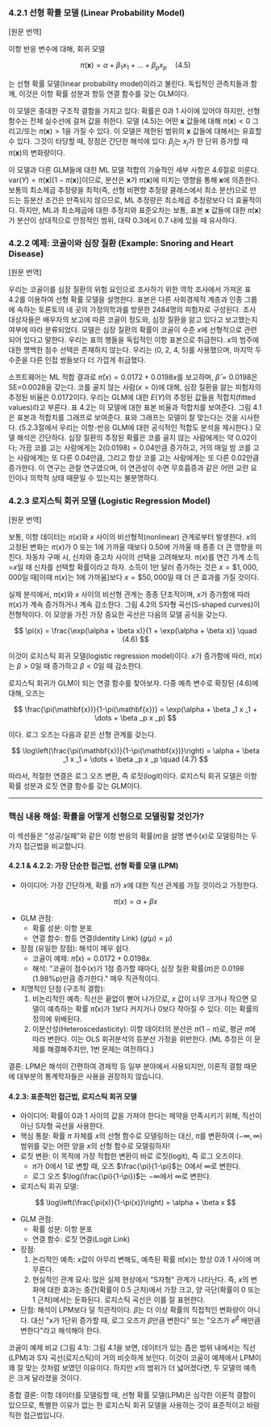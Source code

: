 ### 4.2.1 선형 확률 모델 (Linear Probability Model)

[원문 번역]

이항 반응 변수에 대해, 회귀 모델

$$ \pi(\mathbf{x}) = \alpha + \beta _1 x _1 + \dots + \beta _p x _p \quad (4.5) $$

는 선형 확률 모델(linear probability model)이라고 불린다. 독립적인 관측치들과 함께, 이것은 이항 확률 성분과 항등 연결 함수를 갖는 GLM이다.

이 모델은 중대한 구조적 결함을 가지고 있다: 확률은 0과 1 사이에 있어야 하지만, 선형 함수는 전체 실수선에 걸쳐 값을 취한다. 모델 (4.5)는 어떤 $\mathbf{x}$ 값들에 대해 $\pi(\mathbf{x}) < 0$ 그리고/또는 $\pi(\mathbf{x}) > 1$을 가질 수 있다. 이 모델은 제한된 범위의 $\mathbf{x}$ 값들에 대해서는 유효할 수 있다. 그것이 타당할 때, 장점은 간단한 해석에 있다: $\beta _j$는 $x _j$가 한 단위 증가할 때 $\pi(\mathbf{x})$의 변화량이다.

이 모델과 다른 GLM들에 대한 ML 모델 적합의 기술적인 세부 사항은 4.6절로 미룬다. $\text{var}(Y) = \pi(\mathbf{x})[1-\pi(\mathbf{x})]$이므로, 분산은 $\mathbf{x}$가 $\pi(\mathbf{x})$에 미치는 영향을 통해 $\mathbf{x}$에 의존한다. 보통의 최소제곱 추정량을 최적(즉, 선형 비편향 추정량 클래스에서 최소 분산)으로 만드는 등분산 조건은 만족되지 않으므로, ML 추정량은 최소제곱 추정량보다 더 효율적이다. 하지만, ML과 최소제곱에 대한 추정치와 표준오차는 보통, 표본 $\mathbf{x}$ 값들에 대한 $\pi(\mathbf{x})$가 분산이 상대적으로 안정적인 범위, 대략 0.3에서 0.7 내에 있을 때 유사하다.

### 4.2.2 예제: 코골이와 심장 질환 (Example: Snoring and Heart Disease)

[원문 번역]

우리는 코골이를 심장 질환의 위험 요인으로 조사하기 위한 역학 조사에서 가져온 표 4.2를 이용하여 선형 확률 모델을 설명한다. 표본은 다른 사회경제적 계층과 인종 그룹에 속하는 토론토의 네 곳의 가정의학과를 방문한 2484명의 피험자로 구성된다. 조사 대상자들은 배우자의 보고에 따른 코골이 정도와, 심장 질환을 앓고 있다고 보고했는지 여부에 따라 분류되었다. 모델은 심장 질환의 확률이 코골이 수준 $x$에 선형적으로 관련되어 있다고 말한다. 우리는 표의 행들을 독립적인 이항 표본으로 취급한다. $x$의 범주에 대한 명백한 점수 선택은 존재하지 않는다. 우리는 (0, 2, 4, 5)를 사용했으며, 마지막 두 수준을 다른 인접 쌍들보다 더 가깝게 취급했다.

소프트웨어는 ML 적합 결과로 $\hat{\pi}(x)=0.0172+0.0198x$를 보고하며, $\hat{\beta}=0.0198$은 SE=0.0028을 갖는다. 코를 골지 않는 사람($x=0$)에 대해, 심장 질환을 앓는 피험자의 추정된 비율은 0.0172이다. 우리는 GLM에 대한 $E(Y)$의 추정된 값들을 적합치(fitted values)라고 부른다. 표 4.2는 이 모델에 대한 표본 비율과 적합치를 보여준다. 그림 4.1은 표본과 적합치를 그래프로 보여준다. 표와 그래프는 모델이 잘 맞는다는 것을 시사한다. (5.2.3절에서 우리는 이항-반응 GLM에 대한 공식적인 적합도 분석을 제시한다.) 모델 해석은 간단하다. 심장 질환의 추정된 확률은 코를 골지 않는 사람에게는 약 0.02이다; 가끔 코를 고는 사람에게는 $2(0.0198)=0.04$만큼 증가하고, 거의 매일 밤 코를 고는 사람에게는 또 다른 0.04만큼, 그리고 항상 코를 고는 사람에게는 또 다른 0.02만큼 증가한다. 이 연구는 관찰 연구였으며, 이 연관성이 수면 무호흡증과 같은 어떤 교란 요인이나 의학적 상태 때문일 수 있는지는 불분명하다.

### 4.2.3 로지스틱 회귀 모델 (Logistic Regression Model)

[원문 번역]

보통, 이항 데이터는 $\pi(x)$와 $x$ 사이의 비선형적(nonlinear) 관계로부터 발생한다. $x$의 고정된 변화는 $\pi(x)$가 0 또는 1에 가까울 때보다 0.50에 가까울 때 종종 더 큰 영향을 미친다. 자동차 구매 시, 신차와 중고차 사이의 선택을 고려해보자. $\pi(x)$를 연간 가계 소득=$x$일 때 신차를 선택할 확률이라고 하자. 소득이 1만 달러 증가하는 것은 $x=\$1,000,000$일 때[이때 $\pi(x)$는 1에 가까움]보다 $x=\$50,000$일 때 더 큰 효과를 가질 것이다.

실제 분석에서, $\pi(x)$와 $x$ 사이의 비선형 관계는 종종 단조적이며, $x$가 증가함에 따라 $\pi(x)$가 계속 증가하거나 계속 감소한다. 그림 4.2의 S자형 곡선(S-shaped curves)이 전형적이다. 이 모양을 가진 가장 중요한 곡선은 다음의 모델 공식을 갖는다.

$$ \pi(x) = \frac{\exp(\alpha + \beta x)}{1 + \exp(\alpha + \beta x)} \quad (4.6) $$

이것이 로지스틱 회귀 모델(logistic regression model)이다. $x$가 증가함에 따라, $\pi(x)$는 $\beta>0$일 때 증가하고 $\beta<0$일 때 감소한다.

로지스틱 회귀가 GLM이 되는 연결 함수를 찾아보자. 다중 예측 변수로 확장된 (4.6)에 대해, 오즈는

$$ \frac{\pi(\mathbf{x})}{1-\pi(\mathbf{x})} = \exp(\alpha + \beta _1 x _1 + \dots + \beta _p x _p) $$

이다. 로그 오즈는 다음과 같은 선형 관계를 갖는다.

$$ \log\left(\frac{\pi(\mathbf{x})}{1-\pi(\mathbf{x})}\right) = \alpha + \beta _1 x _1 + \dots + \beta _p x _p \quad (4.7) $$

따라서, 적절한 연결은 로그 오즈 변환, 즉 로짓(logit)이다. 로지스틱 회귀 모델은 이항 확률 성분과 로짓 연결 함수를 갖는 GLM이다.

---

### 핵심 내용 해설: 확률을 어떻게 선형으로 모델링할 것인가?

이 섹션들은 "성공/실패"와 같은 이항 반응의 확률($\pi$)을 설명 변수($x$)로 모델링하는 두 가지 접근법을 비교합니다.

#### 4.2.1 & 4.2.2: 가장 단순한 접근법, 선형 확률 모델 (LPM)

*   아이디어: 가장 간단하게, 확률 $\pi$가 $x$에 대한 직선 관계를 가질 것이라고 가정한다.

$$ \pi(x) = \alpha + \beta x $$

*   GLM 관점:
    *   확률 성분: 이항 분포
    *   연결 함수: 항등 연결(Identity Link) ($g(\mu)=\mu$)
*   장점 (유일한 장점): 해석이 매우 쉽다.
    *   코골이 예제: $\hat{\pi}(x) = 0.0172 + 0.0198x$.
    *   해석: "코골이 점수($x$)가 1점 증가할 때마다, 심장 질환 확률($\pi$)은 0.0198 (1.98%p)만큼 증가한다." 매우 직관적이다.
*   치명적인 단점 (구조적 결함):
    1.  비논리적인 예측: 직선은 끝없이 뻗어 나가므로, $x$ 값이 너무 크거나 작으면 모델이 예측하는 확률 $\hat{\pi}(x)$가 1보다 커지거나 0보다 작아질 수 있다. 이는 확률의 정의에 위배된다.
    2.  이분산성(Heteroscedasticity): 이항 데이터의 분산은 $\pi(1-\pi)$로, 평균 $\pi$에 따라 변한다. 이는 OLS 회귀분석의 등분산 가정을 위반한다. (ML 추정은 이 문제를 해결해주지만, 1번 문제는 여전하다.)

결론: LPM은 해석이 간편하여 경제학 등 일부 분야에서 사용되지만, 이론적 결함 때문에 대부분의 통계학자들은 사용을 권장하지 않습니다.

#### 4.2.3: 표준적인 접근법, 로지스틱 회귀 모델

*   아이디어: 확률이 0과 1 사이의 값을 가져야 한다는 제약을 만족시키기 위해, 직선이 아닌 S자형 곡선을 사용한다.
*   핵심 통찰: 확률 $\pi$ 자체를 $x$의 선형 함수로 모델링하는 대신, $\pi$를 변환하여 $(-\infty, \infty)$ 범위를 갖는 어떤 양을 $x$의 선형 함수로 모델링하자!
*   로짓 변환: 이 목적에 가장 적합한 변환이 바로 로짓(logit), 즉 로그 오즈이다.
    *   $\pi$가 0에서 1로 변할 때, 오즈 $\frac{\pi}{1-\pi}$는 0에서 $\infty$로 변한다.
    *   로그 오즈 $\log(\frac{\pi}{1-\pi})$는 $-\infty$에서 $\infty$로 변한다.
*   로지스틱 회귀 모델:

$$ \log\left(\frac{\pi(x)}{1-\pi(x)}\right) = \alpha + \beta x $$

*   GLM 관점:
    *   확률 성분: 이항 분포
    *   연결 함수: 로짓 연결(Logit Link)
*   장점:
    1.  논리적인 예측: $x$값이 아무리 변해도, 예측된 확률 $\hat{\pi}(x)$는 항상 0과 1 사이에 머무른다.
    2.  현실적인 관계 묘사: 많은 실제 현상에서 "S자형" 관계가 나타난다. 즉, $x$의 변화에 대한 효과는 중간(확률이 0.5 근처)에서 가장 크고, 양 극단(확률이 0 또는 1 근처)에서는 둔화된다. 로지스틱 곡선은 이를 잘 표현한다.
*   단점: 해석이 LPM보다 덜 직관적이다. $\beta$는 더 이상 확률의 직접적인 변화량이 아니다. 대신 "x가 1단위 증가할 때, 로그 오즈가 $\beta$만큼 변한다" 또는 "오즈가 $e^\beta$ 배만큼 변한다"라고 해석해야 한다.

코골이 예제 비교 (그림 4.1):
그림 4.1을 보면, 데이터가 있는 좁은 범위 내에서는 직선(LPM)과 S자 곡선(로지스틱)이 거의 비슷하게 보인다. 이것이 코골이 예제에서 LPM이 꽤 잘 맞는 것처럼 보였던 이유이다. 하지만 $x$의 범위가 더 넓어졌다면, 두 모델의 예측은 크게 달라졌을 것이다.

종합 결론: 이항 데이터를 모델링할 때, 선형 확률 모델(LPM)은 심각한 이론적 결함이 있으므로, 특별한 이유가 없는 한 로지스틱 회귀 모델을 사용하는 것이 표준적이고 바람직한 접근법입니다.
